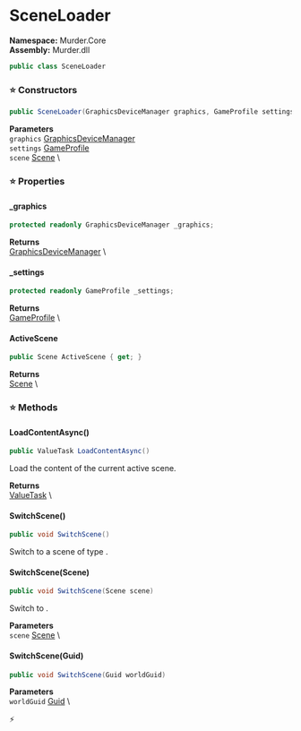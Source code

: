 # SceneLoader

**Namespace:** Murder.Core \
**Assembly:** Murder.dll

```csharp
public class SceneLoader
```

### ⭐ Constructors
```csharp
public SceneLoader(GraphicsDeviceManager graphics, GameProfile settings, Scene scene)
```

**Parameters** \
`graphics` [GraphicsDeviceManager](https://docs.monogame.net/api/Microsoft.Xna.Framework.GraphicsDeviceManager.html) \
`settings` [GameProfile](/Murder/Assets/GameProfile.html) \
`scene` [Scene](/Murder/Core/Scene.html) \

### ⭐ Properties
#### _graphics
```csharp
protected readonly GraphicsDeviceManager _graphics;
```

**Returns** \
[GraphicsDeviceManager](https://docs.monogame.net/api/Microsoft.Xna.Framework.GraphicsDeviceManager.html) \
#### _settings
```csharp
protected readonly GameProfile _settings;
```

**Returns** \
[GameProfile](/Murder/Assets/GameProfile.html) \
#### ActiveScene
```csharp
public Scene ActiveScene { get; }
```

**Returns** \
[Scene](/Murder/Core/Scene.html) \
### ⭐ Methods
#### LoadContentAsync()
```csharp
public ValueTask LoadContentAsync()
```

Load the content of the current active scene.

**Returns** \
[ValueTask](https://learn.microsoft.com/en-us/dotnet/api/System.Threading.Tasks.ValueTask?view=net-7.0) \

#### SwitchScene()
```csharp
public void SwitchScene()
```

Switch to a scene of type <typeparamref name="T" />.

#### SwitchScene(Scene)
```csharp
public void SwitchScene(Scene scene)
```

Switch to <paramref name="scene" />.

**Parameters** \
`scene` [Scene](/Murder/Core/Scene.html) \

#### SwitchScene(Guid)
```csharp
public void SwitchScene(Guid worldGuid)
```

**Parameters** \
`worldGuid` [Guid](https://learn.microsoft.com/en-us/dotnet/api/System.Guid?view=net-7.0) \



⚡